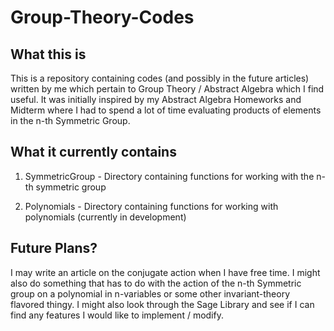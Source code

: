 # Group-Theory-Codes

## What this is

This is a repository containing codes (and possibly in the future articles) written by me which pertain to Group Theory / Abstract Algebra which I find useful. It was initially inspired by my Abstract Algebra Homeworks and Midterm where I had to spend a lot of time evaluating products of elements in the n-th Symmetric Group. 

## What it currently contains

1. SymmetricGroup - Directory containing functions for working with the n-th symmetric group

2. Polynomials - Directory containing functions for working with polynomials (currently in development)

## Future Plans?

I may write an article on the conjugate action when I have free time. I might also do something that has to do with the action of the n-th Symmetric group on a polynomial in n-variables or some other invariant-theory flavored thingy. I might also look through the Sage Library and see if I can find any features I would like to implement / modify.